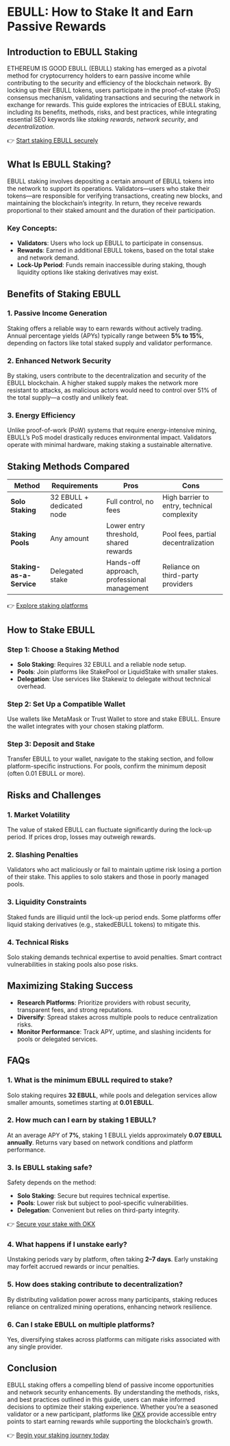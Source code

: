# EBULL: How to Stake It and Earn Passive Rewards  

## Introduction to EBULL Staking  

ETHEREUM IS GOOD EBULL (EBULL) staking has emerged as a pivotal method for cryptocurrency holders to earn passive income while contributing to the security and efficiency of the blockchain network. By locking up their EBULL tokens, users participate in the proof-of-stake (PoS) consensus mechanism, validating transactions and securing the network in exchange for rewards. This guide explores the intricacies of EBULL staking, including its benefits, methods, risks, and best practices, while integrating essential SEO keywords like *staking rewards*, *network security*, and *decentralization*.  

👉 [Start staking EBULL securely](https://bit.ly/okx-bonus)  

## What Is EBULL Staking?  

EBULL staking involves depositing a certain amount of EBULL tokens into the network to support its operations. Validators—users who stake their tokens—are responsible for verifying transactions, creating new blocks, and maintaining the blockchain’s integrity. In return, they receive rewards proportional to their staked amount and the duration of their participation.  

### Key Concepts:  
- **Validators**: Users who lock up EBULL to participate in consensus.  
- **Rewards**: Earned in additional EBULL tokens, based on the total stake and network demand.  
- **Lock-Up Period**: Funds remain inaccessible during staking, though liquidity options like staking derivatives may exist.  

## Benefits of Staking EBULL  

### 1. **Passive Income Generation**  
Staking offers a reliable way to earn rewards without actively trading. Annual percentage yields (APYs) typically range between **5% to 15%**, depending on factors like total staked supply and validator performance.  

### 2. **Enhanced Network Security**  
By staking, users contribute to the decentralization and security of the EBULL blockchain. A higher staked supply makes the network more resistant to attacks, as malicious actors would need to control over 51% of the total supply—a costly and unlikely feat.  

### 3. **Energy Efficiency**  
Unlike proof-of-work (PoW) systems that require energy-intensive mining, EBULL’s PoS model drastically reduces environmental impact. Validators operate with minimal hardware, making staking a sustainable alternative.  

## Staking Methods Compared  

| **Method**               | **Requirements**          | **Pros**                          | **Cons**                          |  
|--------------------------|---------------------------|-----------------------------------|-----------------------------------|  
| **Solo Staking**         | 32 EBULL + dedicated node | Full control, no fees             | High barrier to entry, technical complexity |  
| **Staking Pools**        | Any amount                | Lower entry threshold, shared rewards | Pool fees, partial decentralization |  
| **Staking-as-a-Service** | Delegated stake           | Hands-off approach, professional management | Reliance on third-party providers |  

👉 [Explore staking platforms](https://bit.ly/okx-bonus)  

## How to Stake EBULL  

### Step 1: Choose a Staking Method  
- **Solo Staking**: Requires 32 EBULL and a reliable node setup.  
- **Pools**: Join platforms like StakePool or LiquidStake with smaller stakes.  
- **Delegation**: Use services like Stakewiz to delegate without technical overhead.  

### Step 2: Set Up a Compatible Wallet  
Use wallets like MetaMask or Trust Wallet to store and stake EBULL. Ensure the wallet integrates with your chosen staking platform.  

### Step 3: Deposit and Stake  
Transfer EBULL to your wallet, navigate to the staking section, and follow platform-specific instructions. For pools, confirm the minimum deposit (often 0.01 EBULL or more).  

## Risks and Challenges  

### 1. **Market Volatility**  
The value of staked EBULL can fluctuate significantly during the lock-up period. If prices drop, losses may outweigh rewards.  

### 2. **Slashing Penalties**  
Validators who act maliciously or fail to maintain uptime risk losing a portion of their stake. This applies to solo stakers and those in poorly managed pools.  

### 3. **Liquidity Constraints**  
Staked funds are illiquid until the lock-up period ends. Some platforms offer liquid staking derivatives (e.g., stakedEBULL tokens) to mitigate this.  

### 4. **Technical Risks**  
Solo staking demands technical expertise to avoid penalties. Smart contract vulnerabilities in staking pools also pose risks.  

## Maximizing Staking Success  

- **Research Platforms**: Prioritize providers with robust security, transparent fees, and strong reputations.  
- **Diversify**: Spread stakes across multiple pools to reduce centralization risks.  
- **Monitor Performance**: Track APY, uptime, and slashing incidents for pools or delegated services.  

## FAQs  

### 1. **What is the minimum EBULL required to stake?**  
Solo staking requires **32 EBULL**, while pools and delegation services allow smaller amounts, sometimes starting at **0.01 EBULL**.  

### 2. **How much can I earn by staking 1 EBULL?**  
At an average APY of **7%**, staking 1 EBULL yields approximately **0.07 EBULL annually**. Returns vary based on network conditions and platform performance.  

### 3. **Is EBULL staking safe?**  
Safety depends on the method:  
- **Solo Staking**: Secure but requires technical expertise.  
- **Pools**: Lower risk but subject to pool-specific vulnerabilities.  
- **Delegation**: Convenient but relies on third-party integrity.  

👉 [Secure your stake with OKX](https://bit.ly/okx-bonus)  

### 4. **What happens if I unstake early?**  
Unstaking periods vary by platform, often taking **2–7 days**. Early unstaking may forfeit accrued rewards or incur penalties.  

### 5. **How does staking contribute to decentralization?**  
By distributing validation power across many participants, staking reduces reliance on centralized mining operations, enhancing network resilience.  

### 6. **Can I stake EBULL on multiple platforms?**  
Yes, diversifying stakes across platforms can mitigate risks associated with any single provider.  

## Conclusion  

EBULL staking offers a compelling blend of passive income opportunities and network security enhancements. By understanding the methods, risks, and best practices outlined in this guide, users can make informed decisions to optimize their staking experience. Whether you’re a seasoned validator or a new participant, platforms like [OKX](https://bit.ly/okx-bonus) provide accessible entry points to start earning rewards while supporting the blockchain’s growth.  

👉 [Begin your staking journey today](https://bit.ly/okx-bonus)